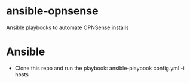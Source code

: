 # ansible-opnsense
Ansible playbooks to automate OPNSense installs

# Ansible
- Clone this repo and run the playbook:
ansible-playbook config.yml -i hosts
```
